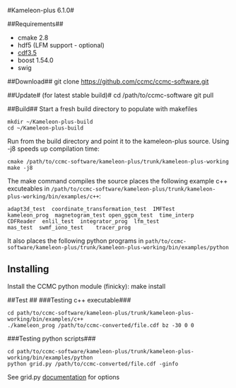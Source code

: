 #Kameleon-plus 6.1.0#


##Requirements## 

* cmake 2.8
* hdf5 (LFM support - optional)
* [cdf3.5](http://cdaweb.gsfc.nasa.gov/pub/software/cdf/dist/cdf35_0_2/)
* boost 1.54.0
* swig

##Download##
	git clone https://github.com/ccmc/ccmc-software.git

##Update# (for latest stable build)#
	cd /path/to/ccmc-software
	git pull

##Build##
Start a fresh build directory to populate with makefiles

	mkdir ~/Kameleon-plus-build
	cd ~/Kameleon-plus-build

Run from the build directory and point it to the kameleon-plus source. Using -j8 speeds up compilation time:

	cmake /path/to/ccmc-software/kameleon-plus/trunk/kameleon-plus-working
	make -j8 

The make command compiles the source places the following example c++ excuteables in ```/path/to/ccmc-software/kameleon-plus/trunk/kameleon-plus-working/bin/examples/c++```:

	adapt3d_test  coordinate_transformation_test  IMFTest
	kameleon_prog  magnetogram_test	open_ggcm_test	time_interp
	CDFReader  enlil_test  integrator_prog  lfm_test
	mas_test  swmf_iono_test	tracer_prog

It also places the following python programs in ```path/to/ccmc-software/kameleon-plus/trunk/kameleon-plus-working/bin/examples/python```

## Installing ##
Install the CCMC python module (finicky):
	make install

##Test ## 
###Testing c++ executable###

	cd path/to/ccmc-software/kameleon-plus/trunk/kameleon-plus-working/bin/examples/c++
	./kameleon_prog /path/to/ccmc-converted/file.cdf bz -30 0 0

###Testing python scripts###

	cd path/to/ccmc-software/kameleon-plus/trunk/kameleon-plus-working/bin/examples/python
	python grid.py /path/to/ccmc-converted/file.cdf -ginfo

See grid.py [documentation](https://github.com/ccmc/ccmc-software/blob/python_interpolators/kameleon-plus/trunk/kameleon-plus-working/src/example/python/README.md) for options